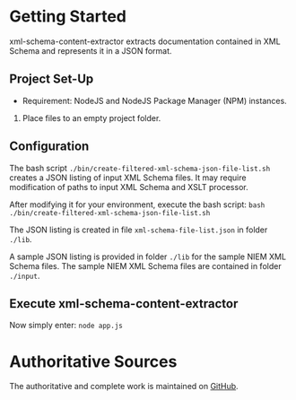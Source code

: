 # Getting Started
xml-schema-content-extractor extracts documentation contained in XML Schema and represents it in a JSON format.

## Project Set-Up
  * Requirement: NodeJS and NodeJS Package Manager (NPM) instances.
  
  1. Place files to an empty project folder.
      
## Configuration
The bash script `./bin/create-filtered-xml-schema-json-file-list.sh` creates a JSON listing of input XML Schema files.  It may require modification of paths to input XML Schema and XSLT processor.  

After modifying it for your environment, execute the bash script:
  `bash ./bin/create-filtered-xml-schema-json-file-list.sh`

The JSON listing is created in file `xml-schema-file-list.json` in folder `./lib`. 

A sample JSON listing is provided in folder `./lib` for the sample NIEM XML Schema files.  The sample NIEM XML Schema files are contained in folder `./input`.

## Execute xml-schema-content-extractor
Now simply enter:
  `node app.js`

# Authoritative Sources

The authoritative and complete work is maintained on [GitHub](https://github.com/gmoyanollc/xml-schema-content-extractor).
